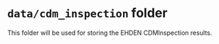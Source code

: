 # `data/cdm_inspection` folder 

This folder will be used for storing the EHDEN CDMInspection results.

